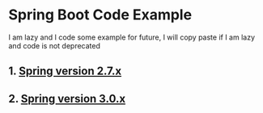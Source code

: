 # Spring Boot Code Example

I am lazy and I code some example for future, I will copy paste if I am lazy and code is not deprecated

## 1. [Spring version 2.7.x](https://github.com/ngocnhan-tran1996/spring-boot-code-example/tree/2.7.x)

## 2. [Spring version 3.0.x](https://github.com/ngocnhan-tran1996/spring-boot-code-example/tree/3.0.x)